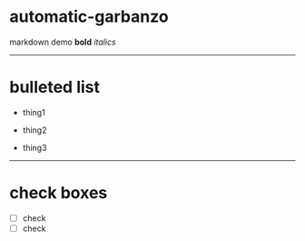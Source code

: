 # automatic-garbanzo

markdown demo **bold** *italics*

------------------------------------------------------------------------

# bulleted list

-   thing1

<!-- -->

-   thing2

-   thing3

------------------------------------------------------------------------

# check boxes

-   [ ] check
-   [ ] check
